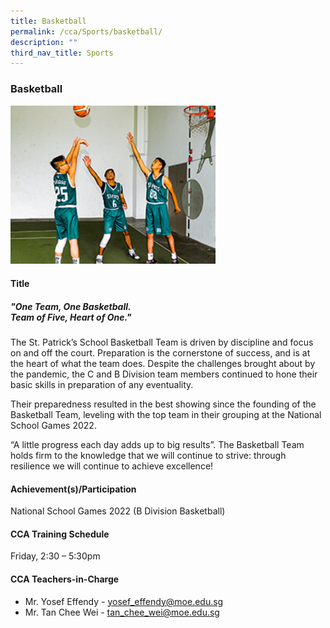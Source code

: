 ```yaml
---
title: Basketball
permalink: /cca/Sports/basketball/
description: ""
third_nav_title: Sports
---
```

### **Basketball**

<img src="/images/2022_Migration/Basketball.jpg" style="width:65%">
		 
#### **Title**

##### **"One Team, One Basketball.<br>Team of Five, Heart of One."**

The St. Patrick’s School Basketball Team is driven by discipline and focus on and off the court. Preparation is the cornerstone of success, and is at the heart of what the team does. Despite the challenges brought about by the pandemic, the C and B Division team members continued to hone their basic skills in preparation of any eventuality.

Their preparedness resulted in the best showing since the founding of the Basketball Team, leveling with the top team in their grouping at the National School Games 2022.

 “A little progress each day adds up to big results”. The Basketball Team holds firm to the knowledge that we will continue to strive: through resilience we will continue to achieve excellence!

#### **Achievement(s)/Participation**

National School Games 2022 (B Division Basketball)

#### **CCA Training Schedule**

Friday, 2:30 – 5:30pm

#### **CCA Teachers-in-Charge**

* Mr. Yosef Effendy - [yosef_effendy@moe.edu.sg](mailto:yosef_effendy@moe.edu.sg)
* Mr. Tan Chee Wei - [tan_chee_wei@moe.edu.sg](mailto:tan_chee_wei@moe.edu.sg)